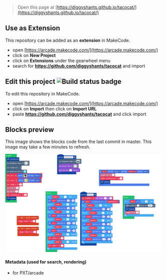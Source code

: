  


> Open this page at [https://diggyshants.github.io/tacocat/](https://diggyshants.github.io/tacocat/)

## Use as Extension

This repository can be added as an **extension** in MakeCode.

* open [https://arcade.makecode.com/](https://arcade.makecode.com/)
* click on **New Project**
* click on **Extensions** under the gearwheel menu
* search for **https://github.com/diggyshants/tacocat** and import

## Edit this project ![Build status badge](https://github.com/diggyshants/tacocat/workflows/MakeCode/badge.svg)

To edit this repository in MakeCode.

* open [https://arcade.makecode.com/](https://arcade.makecode.com/)
* click on **Import** then click on **Import URL**
* paste **https://github.com/diggyshants/tacocat** and click import

## Blocks preview

This image shows the blocks code from the last commit in master.
This image may take a few minutes to refresh.

![A rendered view of the blocks](https://github.com/diggyshants/tacocat/raw/master/.github/makecode/blocks.png)

#### Metadata (used for search, rendering)

* for PXT/arcade
<script src="https://makecode.com/gh-pages-embed.js"></script><script>makeCodeRender("{{ site.makecode.home_url }}", "{{ site.github.owner_name }}/{{ site.github.repository_name }}");</script>
